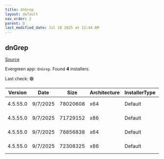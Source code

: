 ```yaml
---
title: dnGrep
layout: default
nav_order: 2
parent: D
last_modified_date: Jul 10 2025 at 12:44 AM
---
```


## dnGrep

[Source](https://dngrep.github.io/)

Evergreen app: `dnGrep`. Found **4** installers.

Last check: 🟢

| Version  | Date     | Size     | Architecture | InstallerType | Type | URI                                                                                                                                                                          |
| -------- | -------- | -------- | ------------ | ------------- | ---- | ---------------------------------------------------------------------------------------------------------------------------------------------------------------------------- |
| 4.5.55.0 | 9/7/2025 | 78020608 | x64          | Default       | msi  | [https://github.com/dnGrep/dnGrep/releases/download/v4.5.55.0/dnGREP.4.5.55.x64.msi](https://github.com/dnGrep/dnGrep/releases/download/v4.5.55.0/dnGREP.4.5.55.x64.msi)     |
| 4.5.55.0 | 9/7/2025 | 71729152 | x86          | Default       | msi  | [https://github.com/dnGrep/dnGrep/releases/download/v4.5.55.0/dnGREP.4.5.55.x86.msi](https://github.com/dnGrep/dnGrep/releases/download/v4.5.55.0/dnGREP.4.5.55.x86.msi)     |
| 4.5.55.0 | 9/7/2025 | 78856838 | x64          | Default       | zip  | [https://github.com/dnGrep/dnGrep/releases/download/v4.5.55.0/dnGrep.4.5.55.0.x64.zip](https://github.com/dnGrep/dnGrep/releases/download/v4.5.55.0/dnGrep.4.5.55.0.x64.zip) |
| 4.5.55.0 | 9/7/2025 | 72308325 | x86          | Default       | zip  | [https://github.com/dnGrep/dnGrep/releases/download/v4.5.55.0/dnGrep.4.5.55.0.x86.zip](https://github.com/dnGrep/dnGrep/releases/download/v4.5.55.0/dnGrep.4.5.55.0.x86.zip) |
